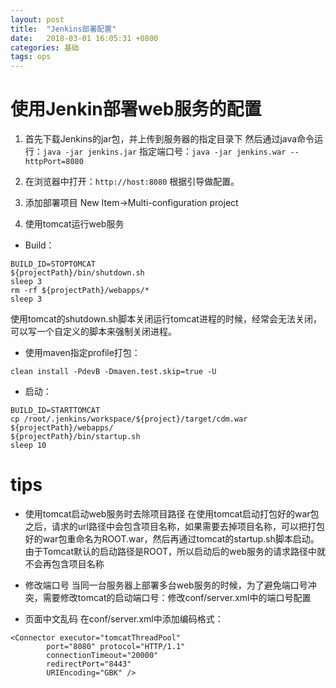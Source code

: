```yaml
---
layout: post
title:  "Jenkins部署配置"
date:   2018-03-01 16:05:31 +0800
categories: 基础
tags: ops
---
```


# 使用Jenkin部署web服务的配置

1. 首先下载Jenkins的jar包，并上传到服务器的指定目录下
然后通过java命令运行：`java -jar jenkins.jar`
指定端口号：`java -jar jenkins.war --httpPort=8080`
2. 在浏览器中打开：`http://host:8080`
根据引导做配置。

3. 添加部署项目
New Item->Multi-configuration project

4. 使用tomcat运行web服务

* Build：

~~~
BUILD_ID=STOPTOMCAT
${projectPath}/bin/shutdown.sh
sleep 3
rm -rf ${projectPath}/webapps/*
sleep 3
~~~

使用tomcat的shutdown.sh脚本关闭运行tomcat进程的时候，经常会无法关闭，可以写一个自定义的脚本来强制关闭进程。

* 使用maven指定profile打包：

~~~
clean install -PdevB -Dmaven.test.skip=true -U
~~~

* 启动：

~~~
BUILD_ID=STARTTOMCAT
cp /root/.jenkins/workspace/${project}/target/cdm.war ${projectPath}/webapps/
${projectPath}/bin/startup.sh
sleep 10
~~~

# tips
* 使用tomcat启动web服务时去除项目路径
在使用tomcat启动打包好的war包之后，请求的url路径中会包含项目名称，如果需要去掉项目名称，可以把打包好的war包重命名为ROOT.war，然后再通过tomcat的startup.sh脚本启动。由于Tomcat默认的启动路径是ROOT，所以启动后的web服务的请求路径中就不会再包含项目名称

* 修改端口号
当同一台服务器上部署多台web服务的时候，为了避免端口号冲突，需要修改tomcat的启动端口号：修改conf/server.xml中的端口号配置

* 页面中文乱码
在conf/server.xml中添加编码格式：

~~~
<Connector executor="tomcatThreadPool"
        port="8080" protocol="HTTP/1.1"
        connectionTimeout="20000"
        redirectPort="8443"
        URIEncoding="GBK" />
~~~

